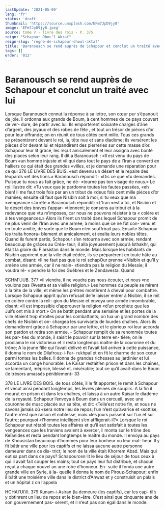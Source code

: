 ```yaml
---
lastUpdate: '2021-05-09'
lang: 'fr'
status: 'draft'
thumbnail: 'https://source.unsplash.com/EFm7JpD9jy8'
image: 'EFm7JpD9jy8.jpeg'
source: tome V - livre des rois - P. 375
reign: "Schapour Dhou'l Aktaf"
reign-slug: 'regne-de-schapour-dhoul-aktaf'
title: 'Baranousch se rend auprès de Schapour et conclut un traité avec lui | Le Livre des Rois | Shâhnâmeh'
tags: []
order: '012'
---
```


<!-- LTeX: language=fr -->

# Baranousch se rend auprès de Schapour et conclut un traité avec lui

Lorsque Baranousch connut la réponse à sa lettre, son cœur pur s’épanouit de joie. Il ordonna aux grands
de Boum, à cent hommes de ce pays couvert de ver-
dure, de partir avec lui. Ils emportèrent soixante charges d’âne d’argent, des joyaux et des robes de
fête , et tout un trésor de pièces d’or pour leur offrande; on en réunit de tous côtés cent mille. Tous
ces grands se présentèrent devant le roi, la, tête nue
et sans diadème; ils versèrent les pièces d’or devant
lui et répandirent des pierreries sur cette masse d’or. Schapour leur lit grâce, les reçut amicalement et leur assigna avec bonté des places selon leur rang.
Il dit a Baranousch : «Il est venu du pays de Boum «un homme injuste et vil qui dans tout le pays de a l’Iran a converti en halliers ce qui était des grandes «villes, et je demande une réparation pour ce qui
376 LE LIVRE DES BUIS.
«est devenu un désert et le repaire des léopards
«et des lions.» Baranousch répondit : «Dis ce que
«tu demandes. Puisque tu nous as fait grâce, ne dé- «tourne pas ton visage de nous.» Le roi illustre dit: «Tu veux que je pardonne toutes les fautes passées, «eh bien! iI me faut trois fois par an un tribut de «deux fois cent mille pièces d’or mamies; ensuite
«il faut que Nisibin soit à moi, si tu veux que ma «vengeance s’arrête.» Baranousch répondit: «L’Iran
«est à toi, et Nisibin et le désert des braves t’appar- «tiennent; je consens au tribut et à la redevance que «tu m’imposes, car nous ne pouvons résister à ta
« colère et à tes vengeances.» Alors ils firent un traité
dans lequel Schapour promit de ne plus venir de l’Iran avec une armée, à moins que ce ne fût con-
venu et en toute amitié, de sorte que le Boum n’en souffrirait pas. Ensuite Schapour les traita honora- blement et amicalement, et exalta leurs nobles têtes.
Quand ils furent partis, Schapour s’en retourna avec son armée, rendant beaucoup de grâces au Créa-
teur; il alla joyeusement jusqu’à Isthakhr, qui était
la gloire du F arsistan dans le monde. Mais lorsque les habitants de Nisibin apprirent que la ville était cédée, ils se préparèrent en toute hâte au combat,
disant: «Il ne faut pas que le roi schapOur prenne «Nisibin et qu’il y amène une armée, car il ne main-
«tiendra pas la religion du Messie; il voudra ré- « pendre la foi des Guèbres et le Zendavesta. Quand

SCHM’UUB. 377 «il viendra, il ne voudra pas nous écouter, et nous
«ne voulons pas l’Avesta et sa vieille religion.» Les hommes du peuple se mirent à la tête de la ville, et même les prêtres montèrent à cheval pour combattre. Lorsque Schapour apprit qu’on refusait de’le laisser entrer à Nisibin, il se mit en colère contre la reli- gion du Messie et envoya une armée innombrable,
disant: «Il est impossible d’approuver la religion «d’un prophète que les Juifs ont mis à mort.» On
se battit pendant une semaine et les portes de la ville étaient trop étroites pour les combattants; on
tua un grand nombre des chefs de Nisibin et on- chargea les survivants de lourdes chaînes. Alors ils demandèrent grâce à Schapour par une lettre, et le glorieux roi leur accorda son pardon et retira son
armée. -
Schapour remplit de sa renommée toutes les par-
ties du monde, il saisit le pouvoir sur la terre en- tière; on le proclama le roi victorieux et il resta longtemps maître de la couronne et du trône; A la
jeune fille qui l’avait délivré et l’avait fait arriver à
cette puissance, il donna le nom de Dilafrouz-i-Far- rukhpaï et en fit le charme de son cœur parmi tontes les belles. Il donna de grandes richesses au jardinier et lui accorda un congé honorable.
Le Kaïsar restait’en prison et dans les chaînes, se lamentant, méprisé, blessé et. misérable; tout ce qu’il
avait-dans le Boum (le trésors amassés péniblement- 33

378 LE LIVRE DES BOIS.
de tous côtés, il le fit apporter, le remit à Schapour
et vécut ainsi pendant longtemps, les lèvres pleines
de soupirs. A la fin il mourut en prison et dans les chaînes, et laissa à un autre Kaïsar le diadème de la royauté. Schapour l’envoya à Boum dans un cercueil,
avec une couronne de musc placée sur sa tête, et dit: «Telle’est notre fin, et nous ne savons jamais où
«sera notre lieu de repos; l’un n’est qu’avarice et
«sottise, l’autre n’est que raison et noblesse, mais
«les jours passent sur l’un et sur l’autre; pourquoi «l’homme intelligent s’en affligerait-il?»
Lorsque le roi Schapour eut rétabli toutes les affaires et qu’il eut satisfait à toutes les vengeances
que les Iraniens avaient à exercer, il monta sur le trône des Keïanides et resta pendant longtemps le maître du monde. Il envoya au pays de Khousistan beaucoup d’hommes pour leur bonheur ou leur mal- heur. ll y fit bâtir une ville pour les captifs et ne laissa aucune autre personne demeurer dans ce dis- trict; le nom de la ville était Khorrem Abad. Mais qui eut sa part dans ce pays? Schapourcen lit le lieu de séjour de tous ceux à qui il avait fait couper les mains; tout ce pays leur fut distribué, et chacun reçut à chaque nouvel an une robe d’honneur. En-
suite il fonda une autre grande ville en Syrie, à la- quelle il donna le nom de Pirouz-Schapour; enfin il bâtit une troisième ville dans le district d’Ahwaz
et y construisit un palais et un hôpital z on l’appela

HCHAl’Ul’ill. 379 Kunam-i-Asiran (la demeure (les captifs), car les cap-
til’s y obtinrent un lieu de repos et le bien-être. C’est
ainsi que cinquante ans de son gouvernement pas- sèrent, et il n’eut pas son égal dans le monde.
